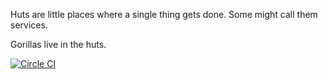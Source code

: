 Huts are little places where a single thing gets done. Some might call them services.

Gorillas live in the huts.

[![Circle CI](https://circleci.com/gh/JustinTulloss/hut.png?style=shield&circle-token=f4ef07dc7a33cce3afc48ee1638c78c29ddcddeb)](https://circleci.com/gh/JustinTulloss/hut)
